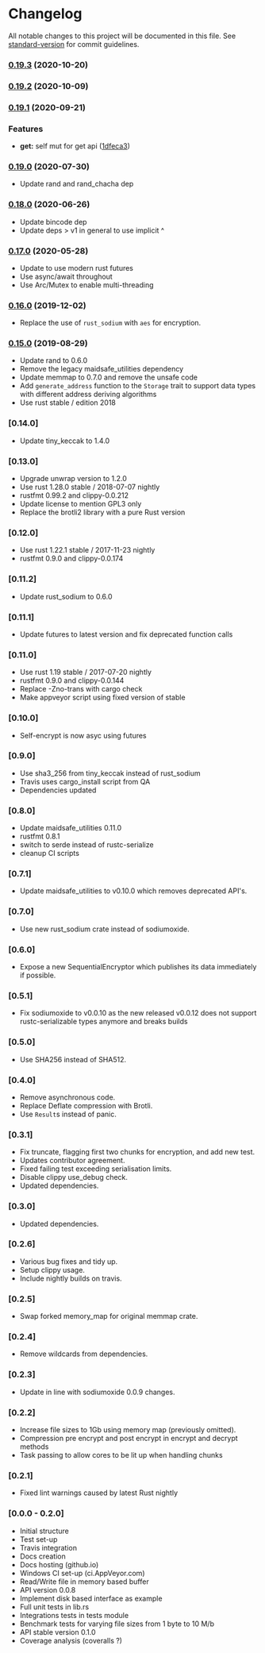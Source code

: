 # Changelog

All notable changes to this project will be documented in this file. See [standard-version](https://github.com/conventional-changelog/standard-version) for commit guidelines.

### [0.19.3](https://github.com/maidsafe/self_encryption/compare/v0.19.2...v0.19.3) (2020-10-20)

### [0.19.2](https://github.com/maidsafe/self_encryption/compare/v0.19.1...v0.19.2) (2020-10-09)

### [0.19.1](https://github.com/maidsafe/self_encryption/compare/v0.19.0...v0.19.1) (2020-09-21)


### Features

* **get:** self mut for get api ([1dfeca3](https://github.com/maidsafe/self_encryption/commit/1dfeca3715604612aea982fa9c795413e4b443f5))

### [0.19.0](https://github.com/maidsafe/self_encryption/compare/v0.18.0...v0.19.0) (2020-07-30)

* Update rand and rand_chacha dep

### [0.18.0](https://github.com/maidsafe/self_encryption/compare/v0.17.0...v0.18.0) (2020-06-26)

* Update bincode dep
* Update deps > v1 in general to use implicit ^

### [0.17.0](https://github.com/maidsafe/self_encryption/compare/v0.16.0...v0.17.0) (2020-05-28)

* Update to use modern rust futures
* Use async/await throughout
* Use Arc/Mutex to enable multi-threading


### [0.16.0](https://github.com/maidsafe/self_encryption/compare/v0.15.0...v0.16.0) (2019-12-02)

* Replace the use of `rust_sodium` with `aes` for encryption.

### [0.15.0](https://github.com/maidsafe/self_encryption/compare/0.14.0...v0.15.0) (2019-08-29)

* Update rand to 0.6.0
* Remove the legacy maidsafe_utilities dependency
* Update memmap to 0.7.0 and remove the unsafe code
* Add `generate_address` function to the `Storage` trait to support data types with different address deriving algorithms
* Use rust stable / edition 2018

### [0.14.0]

* Update tiny_keccak to 1.4.0

### [0.13.0]
* Upgrade unwrap version to 1.2.0
* Use rust 1.28.0 stable / 2018-07-07 nightly
* rustfmt 0.99.2 and clippy-0.0.212
* Update license to mention GPL3 only
* Replace the brotli2 library with a pure Rust version

### [0.12.0]
* Use rust 1.22.1 stable / 2017-11-23 nightly
* rustfmt 0.9.0 and clippy-0.0.174

### [0.11.2]
* Update rust_sodium to 0.6.0

### [0.11.1]
* Update futures to latest version and fix deprecated function calls

### [0.11.0]
* Use rust 1.19 stable / 2017-07-20 nightly
* rustfmt 0.9.0 and clippy-0.0.144
* Replace -Zno-trans with cargo check
* Make appveyor script using fixed version of stable

### [0.10.0]
* Self-encrypt is now asyc using futures

### [0.9.0]
* Use sha3_256 from tiny_keccak instead of rust_sodium
* Travis uses cargo_install script from QA
* Dependencies updated

### [0.8.0]
* Update maidsafe_utilities 0.11.0
* rustfmt 0.8.1
* switch to serde instead of rustc-serialize
* cleanup CI scripts

### [0.7.1]
* Update maidsafe_utilities to v0.10.0 which removes deprecated API's.

### [0.7.0]
* Use new rust_sodium crate instead of sodiumoxide.

### [0.6.0]
* Expose a new SequentialEncryptor which publishes its data immediately if possible.

### [0.5.1]
* Fix sodiumoxide to v0.0.10 as the new released v0.0.12 does not support rustc-serializable types anymore and breaks builds

### [0.5.0]
* Use SHA256 instead of SHA512.

### [0.4.0]
* Remove asynchronous code.
* Replace Deflate compression with Brotli.
* Use `Result`s instead of panic.

### [0.3.1]
* Fix truncate, flagging first two chunks for encryption, and add new test.
* Updates contributor agreement.
* Fixed failing test exceeding serialisation limits.
* Disable clippy use_debug check.
* Updated dependencies.

### [0.3.0]
* Updated dependencies.

### [0.2.6]
* Various bug fixes and tidy up.
* Setup clippy usage.
* Include nightly builds on travis.

### [0.2.5]
* Swap forked memory_map for original memmap crate.

### [0.2.4]
* Remove wildcards from dependencies.

### [0.2.3]
* Update in line with sodiumoxide 0.0.9 changes.

### [0.2.2]
* Increase file sizes to 1Gb using memory map (previously omitted).
* Compression pre encrypt and post encrypt in encrypt and decrypt methods
* Task passing to allow cores to be lit up when handling chunks

### [0.2.1]
* Fixed lint warnings caused by latest Rust nightly

### [0.0.0 - 0.2.0]
* Initial structure
* Test set-up
* Travis integration
* Docs creation
* Docs hosting (github.io)
* Windows CI set-up (ci.AppVeyor.com)
* Read/Write file in memory based buffer
* API version 0.0.8
* Implement disk based interface as example
* Full unit tests in lib.rs
* Integrations tests in tests module
* Benchmark tests for varying file sizes from 1 byte to 10 M/b
* API stable version 0.1.0
* Coverage analysis (coveralls ?)

